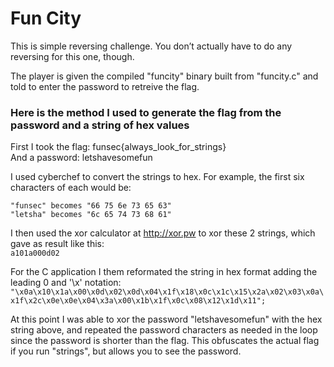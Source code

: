 # Fun City

This is simple reversing challenge. You don’t actually have to do any reversing for this one, though.  

The player is given the compiled "funcity" binary built from "funcity.c" and told to enter the password
to retreive the flag.

### Here is the method I used to generate the flag from the password and a string of hex values

First I took the flag: funsec{always_look_for_strings}  
And a password: letshavesomefun

I used cyberchef to convert the strings to hex. For example, the first six characters of each would be:  
```
"funsec" becomes "66 75 6e 73 65 63"  
"letsha" becomes "6c 65 74 73 68 61"  
```

I then used the xor calculator at http://xor.pw to xor these 2 strings, which gave as result like this:  
`a101a000d02`

For the C application I them reformated the string in hex format adding the leading 0 and '\x' notation:  
`"\x0a\x10\x1a\x00\x0d\x02\x0d\x04\x1f\x18\x0c\x1c\x15\x2a\x02\x03\x0a\x1f\x2c\x0e\x0e\x04\x3a\x00\x1b\x1f\x0c\x08\x12\x1d\x11";`

At this point I was able to xor the password "letshavesomefun" with the hex string above, and repeated the password characters
as needed in the loop since the password is shorter than the flag. This obfuscates the actual flag if you run "strings", but allows
you to see the password.  
